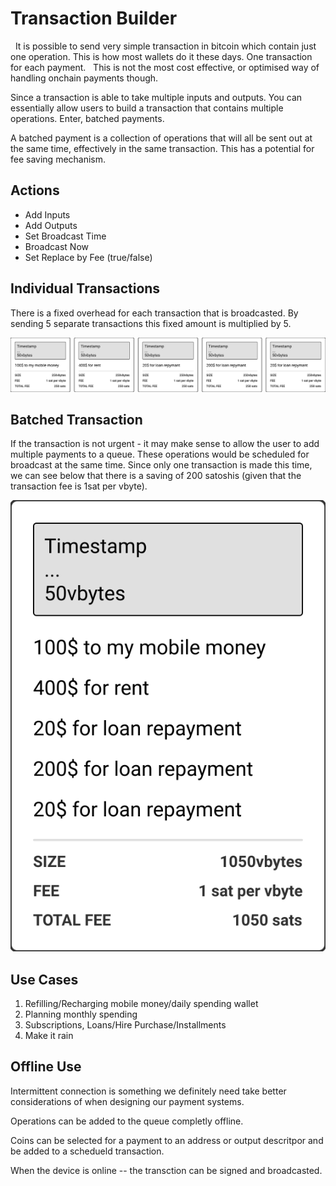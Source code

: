 # Transaction Builder

  It is possible to send very simple transaction in bitcoin which contain just one operation. This is how most wallets do it these days. One transaction for each payment.   This is not the most cost effective, or optimised way of handling onchain payments though.

Since a transaction is able to take multiple inputs and outputs. You can essentially allow users to build a transaction that contains multiple operations. Enter, batched payments.

A batched payment is a collection of operations that will all be sent out at the same time, effectively in the same transaction. This has a potential for fee saving mechanism.

## Actions

- Add Inputs
- Add Outputs
- Set Broadcast Time
- Broadcast Now
- Set Replace by Fee (true/false)

## Individual Transactions

There is a fixed overhead for each transaction that is broadcasted. By sending 5 separate transactions this fixed amount is multiplied by 5.

![batching-multiple-transactions](assets/img/batching-multiple-transactions.svg)

## Batched Transaction

If the transaction is not urgent - it may make sense to allow the user to add multiple payments to a queue. These operations would be scheduled for broadcast at the same time. Since only one transaction is made this time, we can see below that there is a saving of 200 satoshis (given that the transaction fee is 1sat per vbyte).

![batching-single-transactions](assets/img/batching-single-transactions.svg)

## Use Cases

1. Refilling/Recharging mobile money/daily spending wallet 
2. Planning monthly spending
3. Subscriptions, Loans/Hire Purchase/Installments
4. Make it rain

## Offline Use
Intermittent connection is something we definitely need take better considerations of when designing our payment systems.

Operations can be added to the queue completly offline.

Coins can be selected for a payment to an address or output descritpor and be added to a schedueld transaction.

When the device is online -- the transction can be signed and broadcasted.
